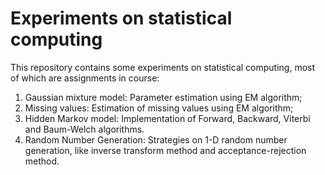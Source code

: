 # Experiments on statistical computing

This repository contains some experiments on statistical computing, most of which are assignments in course:
1. Gaussian mixture model: Parameter estimation using EM algorithm;
2. Missing values: Estimation of missing values using EM algorithm;
3. Hidden Markov model: Implementation of Forward, Backward, Viterbi and Baum-Welch algorithms.
4. Random Number Generation: Strategies on 1-D random number generation, like inverse transform method and acceptance-rejection method.
